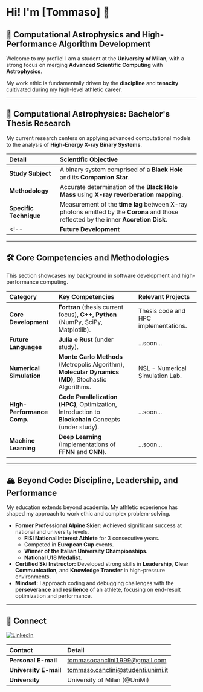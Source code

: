 # Hi! I'm [Tommaso] 👋

## 🚀 Computational Astrophysics and High-Performance Algorithm Development

Welcome to my profile! I am a student at the **University of Milan**, with a strong focus on merging **Advanced Scientific Computing** with **Astrophysics**.

My work ethic is fundamentally driven by the **discipline** and **tenacity** cultivated during my high-level athletic career.

---

## 🔭 Computational Astrophysics: Bachelor's Thesis Research

My current research centers on applying advanced computational models to the analysis of **High-Energy X-ray Binary Systems**.

| Detail | Scientific Objective |
| :--- | :--- |
| **Study Subject** | A binary system comprised of a **Black Hole** and its **Companion Star**. |
| **Methodology** | Accurate determination of the **Black Hole Mass** using **X-ray reverberation mapping**. |
| **Specific Technique** | Measurement of the **time lag** between X-ray photons emitted by the **Corona** and those reflected by the inner **Accretion Disk**. |
<!--| **Future Development** | Exploring **Rust** and **Julia** for optimization and the creation of high-performance simulation *tools*. |-->

---

## 🛠️ Core Competencies and Methodologies

This section showcases my background in software development and high-performance computing.

| Category | Key Competencies | Relevant Projects |
| :--- | :--- | :--- |
| **Core Development** | **Fortran** (thesis current focus), **C++**, **Python** (NumPy, SciPy, Matplotlib). | Thesis code and HPC implementations. |
| **Future Languages** | **Julia** e **Rust** (under study). | ...soon... |
| **Numerical Simulation** | **Monte Carlo Methods** (Metropolis Algorithm), **Molecular Dynamics (MD)**, Stochastic Algorithms. | NSL - Numerical Simulation Lab. |
| **High-Performance Comp.** | **Code Parallelization (HPC)**, Optimization, Introduction to **Blockchain** Concepts (under study). | ...soon... |
| **Machine Learning** | **Deep Learning** (Implementations of **FFNN** and **CNN**). | ...soon... |

---

## 🏔️ Beyond Code: Discipline, Leadership, and Performance

My education extends beyond academia. My athletic experience has shaped my approach to work ethic and complex problem-solving.

* **Former Professional Alpine Skier:** Achieved significant success at national and university levels.
    * **FISI National Interest Athlete** for 3 consecutive years.
    * Competed in **European Cup** events.
    * **Winner of the Italian University Championships.**
    * **National U18 Medalist.**
* **Certified Ski Instructor:** Developed strong skills in **Leadership**, **Clear Communication**, and **Knowledge Transfer** in high-pressure environments.
* **Mindset:** I approach coding and debugging challenges with the **perseverance** and **resilience** of an athlete, focusing on end-result optimization and performance.

---
<!--
## 📌 Featured Projects

**[Question 1]** Which 3-6 repositories will you "pin" on your profile page? Briefly summarize each below.

* **Project 1 (Thesis):** [Brief description of the Black Hole/Reverberation repository (even if private)].
* **Project 2 (NSL UniMi):** [Brief description of the Numerical Simulation and Stochastic Algorithms repository].
* **Project 3 (Fortran/Julia/Rust):** [Brief description of a new language study project or a specific implementation].

---
-->
## 🤝 Connect

[![LinkedIn](https://img.shields.io/badge/LinkedIn-0A66C2?style=for-the-badge&logo=linkedin&logoColor=white)]([www.linkedin.com/in/tommaso-canclini])

| Contact | Detail |
| :--- | :--- |
| **Personal E-mail** | [tommasocanclini1999@gmail.com](mailto:tommasocanclini1999@gmail.com) |
| **University E-mail** | [tommaso.canclini@studenti.unimi.it](mailto:tommaso.canclini@studenti.unimi.it) |
| **University** | University of Milan (@UniMi) |


<!--
**tomcnc/tomcnc** is a ✨ _special_ ✨ repository because its `README.md` (this file) appears on your GitHub profile.

Here are some ideas to get you started:

- 🔭 I’m currently working on ...
- 🌱 I’m currently learning ...
- 👯 I’m looking to collaborate on ...
- 🤔 I’m looking for help with ...
- 💬 Ask me about ...
- 📫 How to reach me: ...
- 😄 Pronouns: ...
- ⚡ Fun fact: ...
-->
